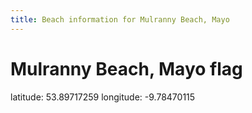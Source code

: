 ```yaml
---
title: Beach information for Mulranny Beach, Mayo
---
```

# Mulranny Beach, Mayo <span class="material-icons blue-flag">flag</span>

<div class="location-info">latitude: 53.89717259 longitude: -9.78470115</div>
<div></div>
